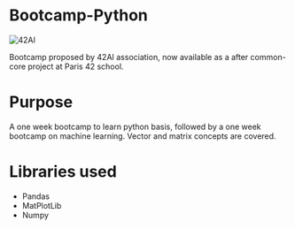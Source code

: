 # Bootcamp-Python
  ![42AI](https://user-images.githubusercontent.com/67599180/180600145-12f92de1-f618-48c9-8e75-37854954f82a.png)

Bootcamp proposed by 42AI association, now available as a after common-core project at Paris 42 school.

# Purpose
A one week bootcamp to learn python basis, followed by a one week bootcamp on machine learning.
Vector and matrix concepts are covered.

# Libraries used
- Pandas
- MatPlotLib
- Numpy

